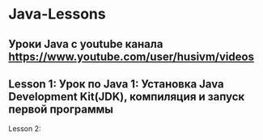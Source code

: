 # Java-Lessons
Уроки Java с youtube канала https://www.youtube.com/user/husivm/videos
--- 
Lesson 1: Урок по Java 1: Установка Java Development Kit(JDK), компиляция и запуск первой программы
--- 
Lesson 2: 
